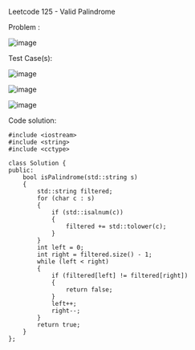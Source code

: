 Leetcode 125 - Valid Palindrome

Problem :


![image](https://github.com/user-attachments/assets/e2dfb445-d8f0-44b8-8c27-3358d829174f)


Test Case(s):


![image](https://github.com/user-attachments/assets/d06618a6-07e4-4041-99ab-470eeeec9dd6)

![image](https://github.com/user-attachments/assets/30939f3b-d353-4a02-8c0b-2f2ec026cf54)

![image](https://github.com/user-attachments/assets/756266cb-ae44-47cb-aff8-47e7c07a1ec5)



Code solution: 


```
#include <iostream>
#include <string>
#include <cctype>

class Solution {
public:
    bool isPalindrome(std::string s)
    {
        std::string filtered;
        for (char c : s)
        {
            if (std::isalnum(c))
            {
                filtered += std::tolower(c);
            }
        }
        int left = 0;
        int right = filtered.size() - 1;
        while (left < right)
        {
            if (filtered[left] != filtered[right])
            {
                return false;
            }
            left++;
            right--;
        }
        return true;
    }
};
```

